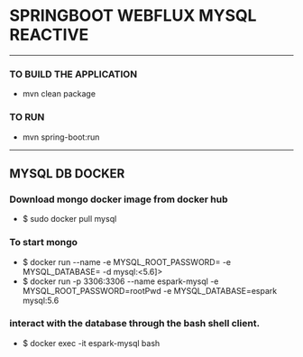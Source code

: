# SPRINGBOOT WEBFLUX MYSQL REACTIVE 

----

### TO BUILD THE APPLICATION
* mvn clean package

### TO RUN
* mvn spring-boot:run

---
## MYSQL DB DOCKER

### Download mongo docker image from docker hub
* $ sudo docker pull mysql

### To start mongo
* $ docker run --name <mysql-instance-name> -e MYSQL_ROOT_PASSWORD=<root-user-ped> -e MYSQL_DATABASE=<mysql-db-name> -d mysql:<5.6]>
* $ docker run -p 3306:3306 --name espark-mysql -e MYSQL_ROOT_PASSWORD=rootPwd -e MYSQL_DATABASE=espark  mysql:5.6

### interact with the database through the bash shell client.
* $ docker exec -it espark-mysql bash



